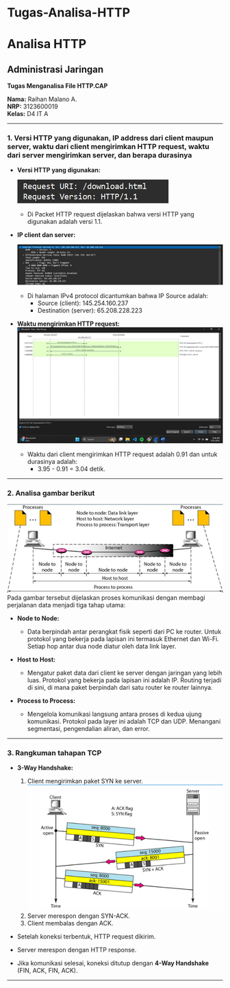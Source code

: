 # Tugas-Analisa-HTTP
# Analisa HTTP

## Administrasi Jaringan

**Tugas Menganalisa File HTTP.CAP**

**Nama:** Raihan Malano A.  
**NRP:** 3123600019  
**Kelas:** D4 IT A

---

### 1. Versi HTTP yang digunakan, IP address dari client maupun server, waktu dari client mengirimkan HTTP request, waktu dari server mengirimkan server, dan berapa durasinya

- **Versi HTTP yang digunakan:**
    
    ![Versi HTTP](https://github.com/Elmo-git/Admin-Jaringan-2025/blob/main/img/VersiHTTP.jpg)
    - Di Packet HTTP request dijelaskan bahwa versi HTTP yang digunakan adalah versi 1.1.

- **IP client dan server:**

  ![ipclientserver](img/ipclientserver.jpg)
    - Di halaman IPv4 protocol dicantumkan bahwa IP Source adalah:  
      - Source (client): 145.254.160.237  
      - Destination (server): 65.208.228.223

- **Waktu mengirimkan HTTP request:**
  ![Waktu Client Server Request](img/waktuclientserverrequest.jpg)
    - Waktu dari client mengirimkan HTTP request adalah 0.91 dan untuk durasinya adalah:  
      - 3.95 - 0.91 = 3.04 detik.

---

### 2. Analisa gambar berikut
![Slide 3](img/slide3.jpg)
Pada gambar tersebut dijelaskan proses komunikasi dengan membagi perjalanan data menjadi tiga tahap utama:

- **Node to Node:**
    - Data berpindah antar perangkat fisik seperti dari PC ke router. Untuk protokol yang bekerja pada lapisan ini termasuk Ethernet dan Wi-Fi. Setiap hop antar dua node diatur oleh data link layer.

- **Host to Host:**
    - Mengatur paket data dari client ke server dengan jaringan yang lebih luas. Protokol yang bekerja pada lapisan ini adalah IP. Routing terjadi di sini, di mana paket berpindah dari satu router ke router lainnya.

- **Process to Process:**
    - Mengelola komunikasi langsung antara proses di kedua ujung komunikasi. Protokol pada layer ini adalah TCP dan UDP. Menangani segmentasi, pengendalian aliran, dan error.

---

### 3. Rangkuman tahapan TCP

- **3-Way Handshake:**
    1. Client mengirimkan paket SYN ke server.
![synack](https://github.com/Elmo-git/Admin-Jaringan-2025/blob/main/img/threewayhandshake.jpg)
    2. Server merespon dengan SYN-ACK.
    3. Client membalas dengan ACK.

- Setelah koneksi terbentuk, HTTP request dikirim.
- Server merespon dengan HTTP response.
- Jika komunikasi selesai, koneksi ditutup dengan **4-Way Handshake** (FIN, ACK, FIN, ACK).

---
